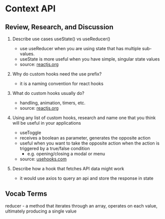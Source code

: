# Context API

## Review, Research, and Discussion

1. Describe use cases useState() vs useReducer()
    - use useReducer when you are using state that has multiple sub-values.
    - useState is more useful when you have simple, singular state values
    - source: [reactjs.org](https://reactjs.org/docs/hooks-reference.html#:~:text=useReducer%20is%20usually%20preferable%20to,dispatch%20down%20instead%20of%20callbacks.)

1. Why do custom hooks need the use prefix?
    - it is a naming convention for react hooks
1. What do custom hooks usually do?
    - handling, animation, timers, etc.
    - source: [reactjs.org](https://reactjs.org/docs/hooks-custom.html#:~:text=Custom%20Hooks%20offer%20the%20flexibility,more%20we%20haven't%20considered.)
1. Using any list of custom hooks, research and name one that you think will be useful in your applications
    - useToggle
    - receives a boolean as parameter, generates the opposite action
    - useful when you want to take the opposite action when the action is triggered by a true/false condition
      - e.g. opening/closing a modal or menu
    - source: [usehooks.com](https://usehooks.com/)
1. Describe how a hook that fetches API data might work
    - it would use axios to query an api and store the response in state

## Vocab Terms

reducer - a method that iterates through an array, operates on each value, ultimately producing a single value
